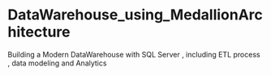 # DataWarehouse_using_MedallionArchitecture
Building a Modern DataWarehouse with SQL Server , including ETL process , data modeling and Analytics
